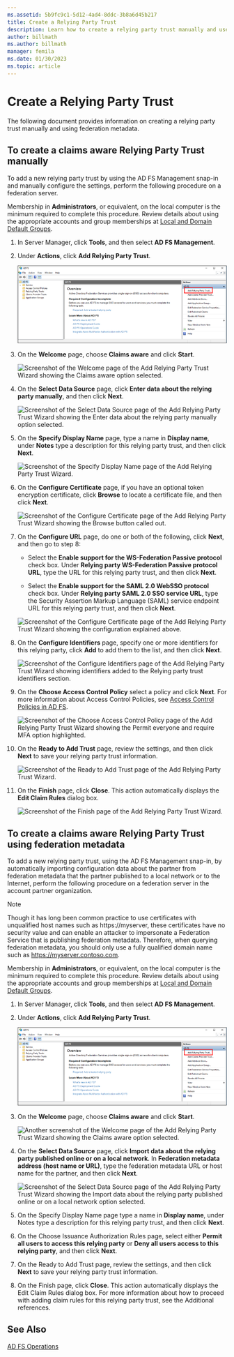 ```yaml
---
ms.assetid: 5b9fc9c1-5d12-4ad4-8ddc-3b8a6d45b217
title: Create a Relying Party Trust
description: Learn how to create a relying party trust manually and use federation metadata.
author: billmath
ms.author: billmath
manager: femila
ms.date: 01/30/2023
ms.topic: article
---
```




# Create a Relying Party Trust


The following document provides information on creating a relying party trust manually and using federation metadata.

## To create a claims aware Relying Party Trust manually

To add a new relying party trust by using the AD FS Management snap\-in and manually configure the settings, perform the following procedure on a federation server.

Membership in **Administrators**, or equivalent, on the local computer is the minimum required to complete this procedure.  Review details about using the appropriate accounts and group memberships at [Local and Domain Default Groups](/previous-versions/orphan-topics/ws.10/dd728026(v=ws.10)).

1. In Server Manager, click **Tools**, and then select **AD FS Management**.

2. Under **Actions**, click **Add Relying Party Trust**.

    ![Screenshot of the AD FS dialog box with the Add Relying Party Trust option in the Actions pane called out.](media/Create-a-Relying-Party-Trust/addtrust1.PNG)

3. On the **Welcome** page, choose **Claims aware** and click **Start**.

    ![Screenshot of the Welcome page of the Add Relying Party Trust Wizard showing the Claims aware option selected.](media/Create-a-Relying-Party-Trust/addtrust2.PNG)

4. On the **Select Data Source** page, click **Enter data about the relying party manually**, and then click **Next**.

    ![Screenshot of the Select Data Source page of the Add Relying Party Trust Wizard showing the Enter data about the relying party manually option selected.](media/Create-a-Relying-Party-Trust/addtrust3.PNG)

5. On the **Specify Display Name** page, type a name in **Display name**, under **Notes** type a description for this relying party trust, and then click **Next**.

    ![Screenshot of the Specify Display Name page of the Add Relying Party Trust Wizard.](media/Create-a-Relying-Party-Trust/addtrust4.PNG)

6. On the **Configure Certificate** page, if you have an optional token encryption certificate, click **Browse** to locate a certificate file, and then click **Next**.

    ![Screenshot of the Configure Certificate page of the Add Relying Party Trust Wizard showing the Browse button called out.](media/Create-a-Relying-Party-Trust/addtrust5.PNG)

7. On the **Configure URL** page, do one or both of the following, click **Next**, and then go to step 8:

    - Select the **Enable support for the WS\-Federation Passive protocol** check box. Under **Relying party WS\-Federation Passive protocol URL**, type the URL for this relying party trust, and then click **Next**.

    - Select the **Enable support for the SAML 2.0 WebSSO protocol** check box. Under **Relying party SAML 2.0 SSO service URL**, type the Security Assertion Markup Language \(SAML\) service endpoint URL for this relying party trust, and then click **Next**.

    ![Screenshot of the Configure Certificate page of the Add Relying Party Trust Wizard showing the configuration explained above.](media/Create-a-Relying-Party-Trust/addtrust6.PNG)

8. On the **Configure Identifiers** page, specify one or more identifiers for this relying party, click **Add** to add them to the list, and then click **Next**.

    ![Screenshot of the Configure Identifiers page of the Add Relying Party Trust Wizard showing identifiers added to the Relying party trust identifiers section.](media/Create-a-Relying-Party-Trust/addtrust8.PNG)

9. On the **Choose Access Control Policy** select a policy and click **Next**.  For more information about Access Control Policies, see [Access Control Policies in AD FS](Access-Control-Policies-in-AD-FS.md).

    ![Screenshot of the Choose Access Control Policy page of the Add Relying Party Trust Wizard showing the Permit everyone and require MFA option highlighted.](media/Create-a-Relying-Party-Trust/addtrust9.PNG)

10. On the **Ready to Add Trust** page, review the settings, and then click **Next** to save your relying party trust information.

    ![Screenshot of the Ready to Add Trust page of the Add Relying Party Trust Wizard.](media/Create-a-Relying-Party-Trust/addtrust10.PNG)

11. On the **Finish** page, click **Close**. This action automatically displays the **Edit Claim Rules** dialog box.

    ![Screenshot of the Finish page of the Add Relying Party Trust Wizard.](media/Create-a-Relying-Party-Trust/addtrust11.PNG)

## To create a claims aware Relying Party Trust using federation metadata

To add a new relying party trust, using the AD FS Management snap-in, by automatically importing configuration data about the partner from federation metadata that the partner published to a local network or to the Internet, perform the following procedure on a federation server in the account partner organization.

>[!NOTE]
>Though it has long been common practice to use certificates with unqualified host names such as https://myserver, these certificates have no security value and can enable an attacker to impersonate a Federation Service that is publishing federation metadata. Therefore, when querying federation metadata, you should only use a fully qualified domain name such as https://myserver.contoso.com.

Membership in **Administrators**, or equivalent, on the local computer is the minimum required to complete this procedure.  Review details about using the appropriate accounts and group memberships at [Local and Domain Default Groups](/previous-versions/orphan-topics/ws.10/dd728026(v=ws.10)).

1. In Server Manager, click **Tools**, and then select **AD FS Management**.

2. Under **Actions**, click **Add Relying Party Trust**.

    ![Another screenshot of the AD FS dialog box with the Add Relying Party Trust option in the Actions pane called out.](media/Create-a-Relying-Party-Trust/addtrust1.PNG)

3. On the **Welcome** page, choose **Claims aware** and click **Start**.

    ![Another screenshot of the Welcome page of the Add Relying Party Trust Wizard showing the Claims aware option selected.](media/Create-a-Relying-Party-Trust/addtrust2.PNG)

4. On the **Select Data Source** page, click **Import data about the relying party published online or on a local network**. In **Federation metadata address (host name or URL)**, type the federation metadata URL or host name for the partner, and then click **Next**.

    ![Screenshot of the Select Data Source page of the Add Relying Party Trust Wizard showing the Import data about the relying party published online or on a local network option selected.](media/Create-a-Relying-Party-Trust/addtrust12.PNG)

5. On the Specify Display Name page type a name in **Display name**, under Notes type a description for this relying party trust, and then click **Next**.

6. On the Choose Issuance Authorization Rules page, select either **Permit all users to access this relying party** or **Deny all users access to this relying party**, and then click **Next**.

7. On the Ready to Add Trust page, review the settings, and then click **Next** to save your relying party trust information.

8. On the Finish page, click **Close**. This action automatically displays the Edit Claim Rules dialog box. For more information about how to proceed with adding claim rules for this relying party trust, see the Additional references.




## See Also
[AD FS Operations](../ad-fs-operations.md)
